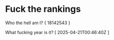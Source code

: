 # Fuck the rankings

Who the hell am I?
{ 18142543 }

What fucking year is it?
[ 2025-04-21T00:46:40Z ]
